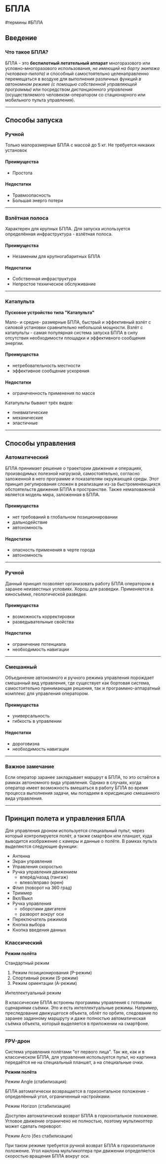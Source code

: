 # БПЛА
#термины #БПЛА
## Введение
### Что такое БПЛА?


БПЛА - это **беспилотный летательный аппарат** многоразового или условно-многоразового использования, *не имеющий на борту экипажа (человека-пилота)* и способный самостоятельно целенаправленно перемещаться в воздухе для выполнения различных функций *в автономном режиме (с помощью собственной управляющей программы)* или посредством *дистанционного управления* (осуществляемого человеком-оператором со стационарного или мобильного пульта управления).

___
## Способы запуска
### Ручной

Только малоразмерные БПЛА с массой до 5 кг. Не требуется никаких установок

#### Преимущества
- Простота
#### Недостатки
- Травмоопасность
- Большая энерго потери

___
### Взлётная полоса

Характерен для крупных БПЛА. Для запуска используется определённая инфраструктура - взлётная полоса.

#### Преимущества
- Незаменим для крупногабаритных БПЛА
#### Недостатки
- Собственная инфраструктура
- Непростое техническое обслуживание

___
### Катапульта
**Пусковое устройство типа "Катапульта"**

Мало- и средне- размерные БПЛА, быстрый и эффективный взлёт с силовой установки сравнительно небольшой мощности. Взлёт с катапульты - самая популярная система запуска БПЛА в силу отсутствия необходимости площадки и эффективного сообщения энергии.

#### Преимущества
- нетребовательность местности
- эффективное сообщение ускорения
#### Недостатки
- ограниченность применения по массе

Катапульты бывают трёх видов:
- пневматические
- механические
- эластичные

___
## Способы управления
### Автоматический

БПЛА принимает решение о траектории движения и операциях, производимых полезной нагрузкой, самостоятельно, согласно заложенной в него программе и показателям окружающей среды.
Этот принцип регулирования сложен в реализации из-за быстроменяющихся обстоятельств движения БПЛА в пространстве. Также немаловажной является модель мира, заложенная в БПЛА.

#### Преимущества
- нет требований в глобальном позиционировании
- дальнодействие
- автономность
#### Недостатки
- опасность применения в черте города
- автономность

___
### Ручной

Данный принцип позволяет организовать работу БПЛА оператором в заранее неизвестных условиях. Хорош для разведки. Применяется в киносъёмке, геологической разведке.

#### Преимущества
- возможность корректировки
- разведывательные свойства
#### Недостатки
- ограничение потенциала
- необходимость навигации

___
### Смешанный

Объединение автономного и ручного режима управления порождает смешанный вид управления, где существует как бортовая система, самостоятельно принимающая решения, так и программно-аппаратный комплекс для управления оператором.

#### Преимущества
- универсальность
- гибкость в управлении
#### Недостатки
- дороговизна
- необходимость навигации

___
### Важное замечание

Если оператор заранее закладывает маршрут в БПЛА, то это остаётся в рамках автономного вида управления. Однако в случаях, когда оператор имеет возможность вмешаться в работу БПЛА во время процесса выполнения задачи, мы попадаем в юрисдикцию смешанного вида управления.

___

## Принцип полета и управления БПЛА

Для управления дроном используется специальный пульт, через который контролируется полёт, а также смартфон или планшет, куда выводится изображение с камеры и данные о полёте. В рамках пульта выделяются следующие функции:
- Антенна
- Экран управления
- Управления скоростью
- Ручка управления движением
	- вперёд/назад (тангаж)
	- влево/вправо (крен)
- Флип (поворот на 360 град)
- Триммер
- Вкл/Выкл
- Ручка управления
	- оборотами двигателя
	- разворот вокруг оси
- Переключатель режимов
- Кнопка выбора
- Кнопка введения данных
### Классический
**Режим полёта**

Стандартный режим

1) Режим позиционирования (P-режим)
2) Спортивный режим (S-режим)
3) Режим ориентации (A-режим)

Интеллектуальный режим

В классические БПЛА встроены программы управления с готовыми сценариями съёмки. Это и есть интеллектуальные режимы. Например, преследование движущегося объекта, облёт по орбите, следование по заранее заданному маршруту и даже полностью автоматическая съёмка объекта, который выделяется в приложении на смартфоне.
___
### FPV-дрон

Система управления полётами "от первого лица".
Так же, как и в классическом БПЛА, для управления используется пульт, но картинка передаётся не на специальный планшет, а на специальные очки.

**Режим полёта**

Режим Angle (стабилизация):

 БПЛА автоматически возвращается в горизонтальное положение - определённый угол, ограниченный настройками.

Режим Horizon (стабилизация)

Доступен автоматический возврат БПЛА в горизонтальное положение. Угловое движение ограничено не полностью, поэтому мультикоптер может сделать переворот.

Режим Acro (без стабилизации)

При таком режиме требуется ручной возврат БПЛА в горизонтальное положение. Угол наклона мультикоптера при движении определяется скоростью вращения БПЛА вокруг оси.

